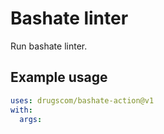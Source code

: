 # Bashate linter

Run bashate linter.

## Example usage

```yaml
uses: drugscom/bashate-action@v1
with:
  args:
```
